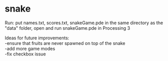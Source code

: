 # snake

Run: put names.txt, scores.txt, snakeGame.pde in the same directory as the "data" folder, open and run snakeGame.pde in Processing 3  
  
  
Ideas for future improvements:  
-ensure that fruits are never spawned on top of the snake  
-add more game modes  
-fix checkbox issue  
